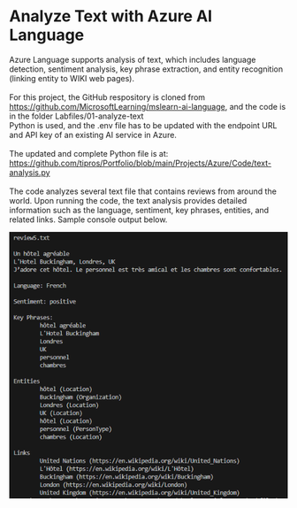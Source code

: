 # Analyze Text with Azure AI Language

Azure Language supports analysis of text, which includes language detection, sentiment analysis, key phrase extraction, and entity recognition (linking entity to WIKI web pages).
</br></br>
For this project, the GitHub respository is cloned from https://github.com/MicrosoftLearning/mslearn-ai-language, and the code is in the folder Labfiles/01-analyze-text
</br>
Python is used, and the .env file has to be updated with the endpoint URL and API key of an existing AI service in Azure.
</br></br>
The updated and complete Python file is at: https://github.com/tipros/Portfolio/blob/main/Projects/Azure/Code/text-analysis.py
</br></br>
The code analyzes several text file that contains reviews from around the world. Upon running the code, the text analysis provides detailed information such as the language, sentiment,
key phrases, entities, and related links. Sample console output below.
<p><img src="https://github.com/tipros/Portfolio/blob/main/Projects/Azure/Images/Text/TextAnalysisOutput1.png"/></p>
